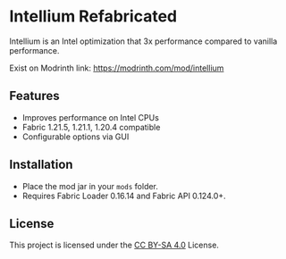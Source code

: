 # Intellium Refabricated

Intellium is an Intel optimization that 3x performance compared to vanilla performance.

Exist on Modrinth link: https://modrinth.com/mod/intellium

## Features
- Improves performance on Intel CPUs
- Fabric 1.21.5, 1.21.1, 1.20.4 compatible
- Configurable options via GUI

## Installation
- Place the mod jar in your `mods` folder.
- Requires Fabric Loader 0.16.14 and Fabric API 0.124.0+.

## License

This project is licensed under the [CC BY-SA 4.0](https://creativecommons.org/licenses/by-sa/4.0/) License.

